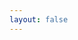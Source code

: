 ```yaml
---
layout: false
---
```


<eox-storytelling markdown-url="https://eodashboard.org/data/storytelling-md/Earth%20Observing%20Dashboard-3.md"></eox-storytelling>
